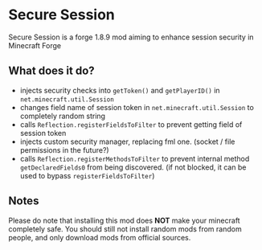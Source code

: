 # Secure Session
Secure Session is a forge 1.8.9 mod aiming to enhance session security in Minecraft Forge

## What does it do?
- injects security checks into `getToken()` and `getPlayerID()` in `net.minecraft.util.Session`
- changes field name of session token in `net.minecraft.util.Session` to completely random string
- calls `Reflection.registerFieldsToFilter` to prevent getting field of session token
- injects custom security manager, replacing fml one.  (socket / file permissions in the future?)
- calls `Reflection.registerMethodsToFilter` to prevent internal method `getDeclaredFields0` from being discovered. (if not blocked, it can be used to bypass `registerFieldsToFilter`)

## Notes

Please do note that installing this mod does **NOT** make your minecraft completely safe.
You should still not install random mods from random people, and only download mods from official sources.